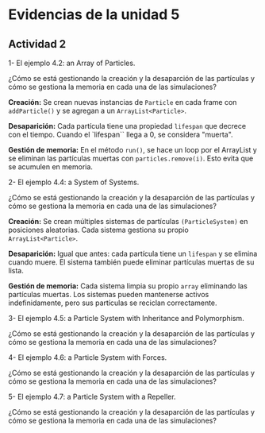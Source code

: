 # Evidencias de la unidad 5

## Actividad 2


1- El ejemplo 4.2: an Array of Particles.

 ¿Cómo se está gestionando la creación y la desaparción de las partículas y cómo se gestiona la memoria en cada una de las simulaciones?

**Creación:**
Se crean nuevas instancias de ``Particle`` en cada frame con ``addParticle()`` y se agregan a un ``ArrayList<Particle>``.

**Desaparición:**
Cada partícula tiene una propiedad ``lifespan`` que decrece con el tiempo.
Cuando el `lifespan`` llega a 0, se considera "muerta".

**Gestión de memoria:**
En el método ``run()``, se hace un loop por el ArrayList y se eliminan las partículas muertas con ``particles.remove(i)``.
Esto evita que se acumulen en memoria.

2- El ejemplo 4.4: a System of Systems.

 ¿Cómo se está gestionando la creación y la desaparción de las partículas y cómo se gestiona la memoria en cada una de las simulaciones?

**Creación:**
Se crean múltiples sistemas de partículas ``(ParticleSystem)`` en posiciones aleatorias.
Cada sistema gestiona su propio ``ArrayList<Particle>``.

**Desaparición:**
Igual que antes: cada partícula tiene un ``lifespan`` y se elimina cuando muere.
El sistema también puede eliminar partículas muertas de su lista.

**Gestión de memoria:**
Cada sistema limpia su propio ``array`` eliminando las partículas muertas.
Los sistemas pueden mantenerse activos indefinidamente, pero sus partículas se reciclan correctamente.

3- El ejemplo 4.5: a Particle System with Inheritance and Polymorphism.

 ¿Cómo se está gestionando la creación y la desaparción de las partículas y cómo se gestiona la memoria en cada una de las simulaciones?


4- El ejemplo 4.6: a Particle System with Forces.

 ¿Cómo se está gestionando la creación y la desaparción de las partículas y cómo se gestiona la memoria en cada una de las simulaciones?


5- El ejemplo 4.7: a Particle System with a Repeller.

 ¿Cómo se está gestionando la creación y la desaparción de las partículas y cómo se gestiona la memoria en cada una de las simulaciones?

